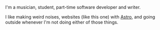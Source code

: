 I'm a musician, student, part-time software developer and writer.

I like making weird noises, websites (like this one) with [Astro](https://astro.build), and going outside whenever I'm not doing either of those things.

